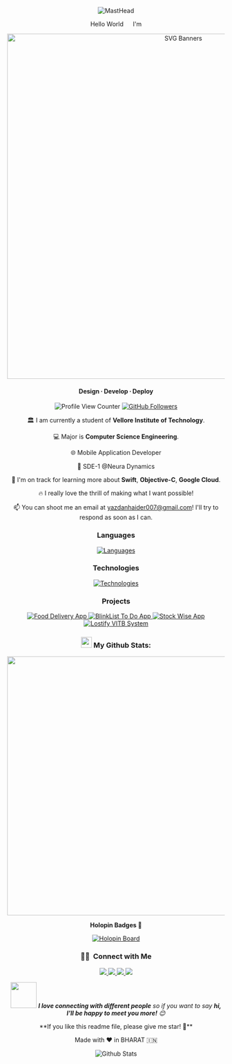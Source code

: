 <!-- README FILE CODE -->  

<p align="center">
  <img src="https://github.com/yazdanhaider/yazdanhaider/blob/main/yazdanhaider-cover.png" alt="MastHead" />
</p>

<!-- SPINNING EARTH GIF -->
<p align="center">Hello World <img src="https://github.com/TheDudeThatCode/TheDudeThatCode/blob/master/Assets/Earth.gif" width="14px"> I'm</p>

<p align="center">
  <img src="https://svg-banners.vercel.app/api?type=luminance&text1=⚡️Yazdan%20Haider⚡️&width=800&height=220" alt="SVG Banners" width="800" />
</p>

<h4 align="center">Design ∙ Develop ∙ Deploy </h4>

<p align="center">
  <img src="https://komarev.com/ghpvc/?username=yazdanhaider" alt="Profile View Counter" />
  <a href="https://github.com/yazdanhaider">
    <img src="https://img.shields.io/github/followers/yazdanhaider?label=Follow&style=social" alt="GitHub Followers" />
  </a>
</p>

<div align="center">
 
  🏛️ I am currently a student of <b>Vellore Institute of Technology</b>.<br>
 
  💻 Major is <b>Computer Science Engineering</b>.<br>
  
  🌐 Mobile Application Developer<br>
  
  📌 SDE-1 @Neura Dynamics<br>
  
  🚀 I'm on track for learning more about <b>Swift</b>, <b>Objective-C</b>, <b>Google Cloud</b>.<br>
  
  🔥 I really love the thrill of making what I want possible!<br>
  
  📫 You can shoot me an email at yazdanhaider007@gmail.com! I'll try to respond as soon as I can.
</div>

### <p align="center">Languages</p>

<p align="center">
  <a href="https://skillicons.dev">
    <img src="https://skillicons.dev/icons?i=cpp,python,javascript,html,css,mysql,dart,swift" alt="Languages" />
  </a>
</p>

### <p align="center">Technologies</p>

<p align="center">
  <a href="https://skillicons.dev">
    <img src="https://skillicons.dev/icons?i=docker,aws,googlecloud,nodejs,git,github,githubactions,wordpress,firebase,mongodb,supabase,vercel" alt="Technologies" />
  </a>
</p>

### <p align="center">Projects</p>

<p align="center">
  <a href="https://github.com/yazdanhaider/Food-Delivery">
    <img src="https://img.shields.io/badge/-🧬%20Food%20Delivery%20APP-000" alt="Food Delivery App" />
  </a>
  <a href="https://github.com/yazdanhaider/BlinkList">
    <img src="https://img.shields.io/badge/-👔%20BlinkList%20To%20Do%20APP-000" alt="BlinkList To Do App" />
  </a>
  <a href="https://github.com/yazdanhaider/StockWise">
    <img src="https://img.shields.io/badge/-☕️%20Stock%20Wise%20App-000" alt="Stock Wise App" />
  </a>
  <a href="https://github.com/yazdanhaider/Lostify-VITB">
    <img src="https://img.shields.io/badge/-🗺%20LOSTIFY%20VITB%20System-000" alt="Lostify VITB System" />
  </a>
</p>

### <p align="center"><img src="https://media1.giphy.com/media/du3J3cXyzhj75IOgvA/giphy.gif?cid=ecf05e47x2g034i9pzwtzzsd3xgg2w9nr94t4tflbbgo3008&rid=giphy.gif" width="25" /> My Github Stats:</p>

<p align="center">
  <a href="https://stats.dooboo.io">
    <img src="https://stats.dooboo.io/api/github-stats-advanced?login=yazdanhaider" width="600" />
  </a>
</p>

<!-- <div style="display: flex; justify-content: center; margin-left: 50px;">
  <a href="https://stats.dooboo.io">
    <img src="https://stats.dooboo.io/api/github-trophies?login=yazdanhaider" width="700" />
  </a>
</div> -->

<p align="center"><strong>Holopin Badges 🎯</strong></p>

 <p align="center">
  <a href="https://holopin.me/yazdan">
    <img src="https://holopin.me/yazdan" alt="Holopin Board" />
  </a>
</p>

### <p align="center">🤝🏻 &nbsp;Connect with Me</p>

<p align="center">
  <a href="https://www.yazdanhaider.me/">
    <img src="https://img.shields.io/badge/-yazdanhaider-3423A6?style=flat&logo=Google-Chrome&logoColor=white" />
  </a>
  <a href="https://linkedin.com/in/yazdan-haider/">
    <img src="https://img.shields.io/badge/-Yazdan%20Haider-0077B5?style=flat&logo=Linkedin&logoColor=white" />
  </a>
  <a href="mailto:yazdanhaider007@gmail.com">
    <img src="https://img.shields.io/badge/-yazdanhaider007@gmail.com-D14836?style=flat&logo=Gmail&logoColor=white" />
  </a>
  <a href="https://www.instagram.com/yazdan.haider23/">
    <img src="https://img.shields.io/badge/-@ig.yazdan-E4405F?style=flat&logo=Instagram&logoColor=white" />
  </a>
</p>

<p align="center"><img src="https://media.giphy.com/media/LnQjpWaON8nhr21vNW/giphy.gif" width="60"> <em><b>I love connecting with different people</b> so if you want to say <b>hi, I'll be happy to meet you more!</b> 😊</em></p>

<p align="center"> **If you like this readme file, please give me star! 🌟**</p>
<p align="center">Made with ❤️ in BHARAT 🇮🇳</p>

<p align="center">
        <img src="https://raw.githubusercontent.com/mayhemantt/mayhemantt/Update/svg/Bottom.svg" alt="Github Stats" />
</p>
